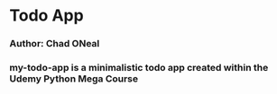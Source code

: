 # Todo App
<h3> Author: Chad ONeal<h3>
<h3> my-todo-app is a minimalistic todo app created within the Udemy Python Mega Course
